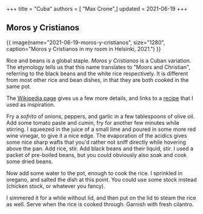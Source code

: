 +++
title = "Cuba"
authors = [ "Max Crone",]
updated = 2021-06-19
+++


## Moros y Cristianos
{{ image(name="2021-06-19-moros-y-cristianos", size="1280", caption="Moros y Cristianos in my room in Helsinki, 2021.") }}

Rice and beans is a global staple.
*Moros y Cristianos* is a Cuban variation.
The etymology tells us that this name translates to "Moors and Christian", referring to the black beans and the white rice respectively.
It is different from most other rice and bean dishes, in that they are both cooked in the same pot.

The [Wikipedia page](https://en.wikipedia.org/wiki/Moros_y_Cristianos_(dish)) gives us a few more details, and links to a [recipe](https://icuban.com/food/moros_y_cristianos.html) that I used as inspiration.

Fry a *sofrito* of onions, peppers, and garlic in a few tablespoons of olive oil.
Add some tomato paste and cumin, fry for another few minutes while stirring.
I squeezed in the juice of a small lime and poured in some more red wine vinegar, to give it a nice edge.
The evaporation of the acidics gives some nice sharp wafts that you'd rather not sniff directly while hovering above the pan.
Add rice, stir.
Add black beans and their liquid, stir.
I used a packet of pre-boiled beans, but you could obviously also soak and cook some dried beans.

Now add some water to the pot, enough to cook the rice.
I sprinkled in oregano, and salted the dish at this point.
You could use some stock instead (chicken stock, or whatever you fancy).

I simmered it for a while without lid, and then put on the lid to steam the rice as well.
Serve when the rice is cooked through.
Garnish with fresh cilantro.
